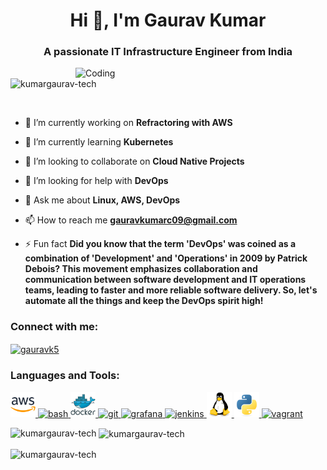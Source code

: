 <h1 align="center">Hi 👋, I'm Gaurav Kumar</h1>
<h3 align="center">A passionate IT Infrastructure Engineer from India</h3>
<img align="right" alt="Coding" width="400" src="https://cdn.dribbble.com/users/1162077/screenshots/3848914/programmer.gif">

<p align="left"> <img src="https://komarev.com/ghpvc/?username=kumargaurav-tech&label=Profile%20views&color=0e75b6&style=flat" alt="kumargaurav-tech" /> </p>

<p align="left"> <a href="https://twitter.com/" target="blank"><img src="https://img.shields.io/twitter/follow/?logo=twitter&style=for-the-badge" alt="" /></a> </p>

- 🔭 I’m currently working on **Refractoring with AWS**

- 🌱 I’m currently learning **Kubernetes**

- 👯 I’m looking to collaborate on **Cloud Native Projects**

- 🤝 I’m looking for help with **DevOps**

- 💬 Ask me about **Linux, AWS, DevOps**

- 📫 How to reach me **gauravkumarc09@gmail.com**

- ⚡ Fun fact **Did you know that the term 'DevOps' was coined as a combination of 'Development' and 'Operations' in 2009 by Patrick Debois? This movement emphasizes collaboration and communication between software development and IT operations teams, leading to faster and more reliable software delivery. So, let's automate all the things and keep the DevOps spirit high!**

<h3 align="left">Connect with me:</h3>
<p align="left">
<a href="https://linkedin.com/in/gauravk5" target="blank"><img align="center" src="https://raw.githubusercontent.com/rahuldkjain/github-profile-readme-generator/master/src/images/icons/Social/linked-in-alt.svg" alt="gauravk5" height="30" width="40" /></a>
</p>

<h3 align="left">Languages and Tools:</h3>
<p align="left"> <a href="https://aws.amazon.com" target="_blank" rel="noreferrer"> <img src="https://raw.githubusercontent.com/devicons/devicon/master/icons/amazonwebservices/amazonwebservices-original-wordmark.svg" alt="aws" width="40" height="40"/> </a> <a href="https://www.gnu.org/software/bash/" target="_blank" rel="noreferrer"> <img src="https://www.vectorlogo.zone/logos/gnu_bash/gnu_bash-icon.svg" alt="bash" width="40" height="40"/> </a> <a href="https://www.docker.com/" target="_blank" rel="noreferrer"> <img src="https://raw.githubusercontent.com/devicons/devicon/master/icons/docker/docker-original-wordmark.svg" alt="docker" width="40" height="40"/> </a> <a href="https://git-scm.com/" target="_blank" rel="noreferrer"> <img src="https://www.vectorlogo.zone/logos/git-scm/git-scm-icon.svg" alt="git" width="40" height="40"/> </a> <a href="https://grafana.com" target="_blank" rel="noreferrer"> <img src="https://www.vectorlogo.zone/logos/grafana/grafana-icon.svg" alt="grafana" width="40" height="40"/> </a> <a href="https://www.jenkins.io" target="_blank" rel="noreferrer"> <img src="https://www.vectorlogo.zone/logos/jenkins/jenkins-icon.svg" alt="jenkins" width="40" height="40"/> </a> <a href="https://www.linux.org/" target="_blank" rel="noreferrer"> <img src="https://raw.githubusercontent.com/devicons/devicon/master/icons/linux/linux-original.svg" alt="linux" width="40" height="40"/> </a> <a href="https://www.python.org" target="_blank" rel="noreferrer"> <img src="https://raw.githubusercontent.com/devicons/devicon/master/icons/python/python-original.svg" alt="python" width="40" height="40"/> </a> <a href="https://www.vagrantup.com/" target="_blank" rel="noreferrer"> <img src="https://www.vectorlogo.zone/logos/vagrantup/vagrantup-icon.svg" alt="vagrant" width="40" height="40"/> </a> </p>

<p><img align="left" src="https://github-readme-stats.vercel.app/api/top-langs?username=kumargaurav-tech&show_icons=true&locale=en&layout=compact" alt="kumargaurav-tech" /></p>

<p>&nbsp;<img align="center" src="https://github-readme-stats.vercel.app/api?username=kumargaurav-tech&show_icons=true&locale=en" alt="kumargaurav-tech" /></p>

<p><img align="center" src="https://github-readme-streak-stats.herokuapp.com/?user=kumargaurav-tech&" alt="kumargaurav-tech" /></p>

